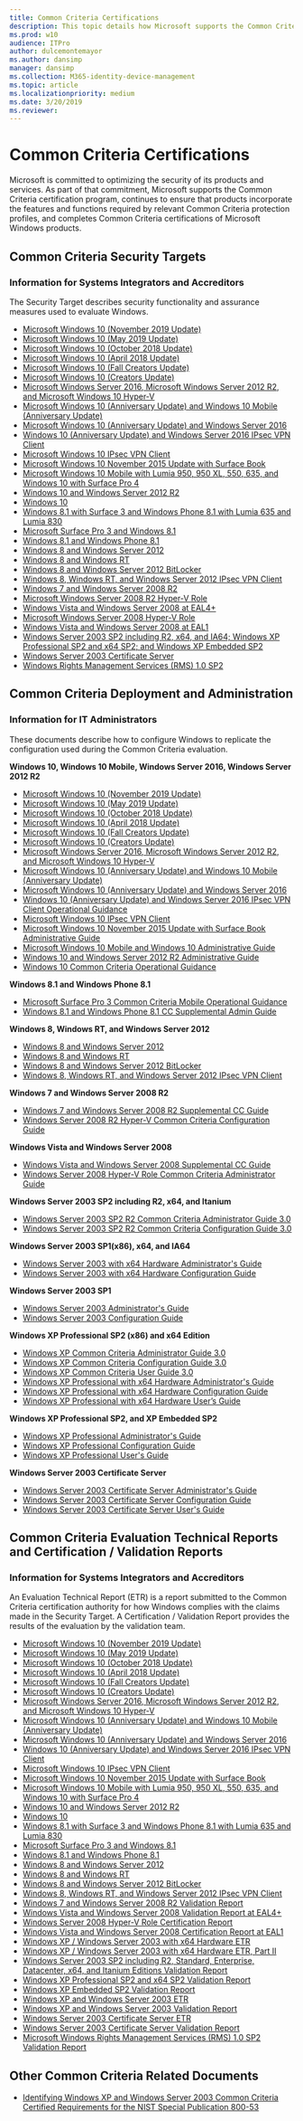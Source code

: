 ```yaml
---
title: Common Criteria Certifications
description: This topic details how Microsoft supports the Common Criteria certification program.
ms.prod: w10
audience: ITPro
author: dulcemontemayor
ms.author: dansimp
manager: dansimp
ms.collection: M365-identity-device-management
ms.topic: article
ms.localizationpriority: medium
ms.date: 3/20/2019
ms.reviewer: 
---
```


# Common Criteria Certifications

Microsoft is committed to optimizing the security of its products and services. As part of that commitment, Microsoft supports the Common Criteria certification program, continues to ensure that products incorporate the features and functions required by relevant Common Criteria protection profiles, and completes Common Criteria certifications of Microsoft Windows products.

## Common Criteria Security Targets

### Information for Systems Integrators and Accreditors

The Security Target describes security functionality and assurance measures used to evaluate Windows.

- [Microsoft Windows 10 (November 2019 Update)](https://download.microsoft.com/download/b/3/7/b37981cf-040a-4b02-a93c-a3d3a93986bf/Windows%2010%201909%20GP%20OS%20Security%20Target.pdf)
- [Microsoft Windows 10 (May 2019 Update)](https://download.microsoft.com/download/c/6/9/c6903621-901e-4603-b9cb-fbfe5d6aa691/Windows%2010%201903%20GP%20OS%20Security%20Target.pdf)
- [Microsoft Windows 10 (October 2018 Update)](https://download.microsoft.com/download/3/f/e/3fe6938d-2c2d-4ef1-85d5-1d42dc68ea89/Windows%2010%20version%201809%20GP%20OS%20Security%20Target.pdf)
- [Microsoft Windows 10 (April 2018 Update)](https://download.microsoft.com/download/0/7/6/0764E933-DD0B-45A7-9144-1DD9F454DCEF/Windows%2010%201803%20GP%20OS%20Security%20Target.pdf)
- [Microsoft Windows 10 (Fall Creators Update)](https://download.microsoft.com/download/B/6/A/B6A5EC2C-6351-4FB9-8FF1-643D4BD5BE6E/Windows%2010%201709%20GP%20OS%20Security%20Target.pdf)
- [Microsoft Windows 10 (Creators Update)](https://download.microsoft.com/download/e/8/b/e8b8c42a-a0b6-4ba1-9bdc-e704e8289697/windows%2010%20version%201703%20gp%20os%20security%20target%20-%20public%20\(january%2016,%202018\)\(final\)\(clean\).pdf)
- [Microsoft Windows Server 2016, Microsoft Windows Server 2012 R2, and Microsoft Windows 10 Hyper-V](https://download.microsoft.com/download/1/c/3/1c3b5ab0-e064-4350-a31f-48312180d9b5/st_vid10823-st.pdf)
- [Microsoft Windows 10 (Anniversary Update) and Windows 10 Mobile (Anniversary Update)](https://download.microsoft.com/download/1/5/e/15eee6d3-f2a8-4441-8cb1-ce8c2ab91c24/windows%2010%20anniversary%20update%20mdf%20security%20target%20-%20public%20\(april%203%202017\).docx)
- [Microsoft Windows 10 (Anniversary Update) and Windows Server 2016](https://download.microsoft.com/download/f/8/c/f8c1c2a4-719c-48ae-942f-9fd3ce5b238f/windows%2010%20au%20and%20server%202016%20gp%20os%20security%20target%20-%20public%20\(december%202%202016\)%20\(clean\).docx)
- [Windows 10 (Anniversary Update) and Windows Server 2016 IPsec VPN Client](https://download.microsoft.com/download/b/f/5/bf59e430-e57b-462d-8dca-8ac3c93cfcff/windows%2010%20anniversary%20update%20ipsec%20vpn%20client%20security%20target%20-%20public%20\(december%2029%202016\)%20\(clean\).docx)
- [Microsoft Windows 10 IPsec VPN Client](https://download.microsoft.com/download/3/7/2/372beb03-b1ed-4bb6-9b9b-b8f43afc570d/st_vid10746-st.pdf)
- [Microsoft Windows 10 November 2015 Update with Surface Book](https://download.microsoft.com/download/a/c/2/ac2a6ed8-4d2f-4f48-a9bf-f059d6c9af38/windows%2010%20mdf3%20security%20target%20-%20public%20\(june%2022%202016\)\(final\).docx)
- [Microsoft Windows 10 Mobile with Lumia 950, 950 XL, 550, 635, and Windows 10 with Surface Pro 4](https://www.niap-ccevs.org/st/st_vid10677-st.pdf)
- [Windows 10 and Windows Server 2012 R2](https://www.commoncriteriaportal.org/files/epfiles/st_windows10.pdf)
- [Windows 10](https://www.niap-ccevs.org/st/st_vid10677-st.pdf)
- [Windows 8.1 with Surface 3 and Windows Phone 8.1 with Lumia 635 and Lumia 830](https://www.niap-ccevs.org/st/st_vid10635-st.pdf)
- [Microsoft Surface Pro 3 and Windows 8.1](https://www.niap-ccevs.org/st/st_vid10632-st.pdf)
- [Windows 8.1 and Windows Phone 8.1](https://www.niap-ccevs.org/st/st_vid10592-st.pdf)
- [Windows 8 and Windows Server 2012](https://www.niap-ccevs.org/st/st_vid10520-st.pdf)
- [Windows 8 and Windows RT](https://www.niap-ccevs.org/st/st_vid10620-st.pdf)
- [Windows 8 and Windows Server 2012 BitLocker](https://www.commoncriteriaportal.org/files/epfiles/st_vid10540-st.pdf)
- [Windows 8, Windows RT, and Windows Server 2012 IPsec VPN Client](https://www.commoncriteriaportal.org/files/epfiles/st_vid10529-st.pdf)
- [Windows 7 and Windows Server 2008 R2](https://www.commoncriteriaportal.org/files/epfiles/st_vid10390-st.pdf)
- [Microsoft Windows Server 2008 R2 Hyper-V Role](https://www.microsoft.com/download/en/details.aspx?id=29305)
- [Windows Vista and Windows Server 2008 at EAL4+](https://www.commoncriteriaportal.org/files/epfiles/st_vid10291-st.pdf)
- [Microsoft Windows Server 2008 Hyper-V Role](https://www.commoncriteriaportal.org/files/epfiles/0570b_pdf.pdf)
- [Windows Vista and Windows Server 2008 at EAL1](https://www.commoncriteriaportal.org/files/epfiles/efs-t005_msvista_msserver2008_eal1_st_v1.0.pdf)
- [Windows Server 2003 SP2 including R2, x64, and IA64; Windows XP Professional SP2 and x64 SP2; and Windows XP Embedded SP2](https://www.commoncriteriaportal.org/files/epfiles/st_vid10184-st.pdf)
- [Windows Server 2003 Certificate Server](https://www.commoncriteriaportal.org/files/epfiles/st_vid9507-st.pdf)
- [Windows Rights Management Services (RMS) 1.0 SP2](https://www.commoncriteriaportal.org/files/epfiles/st_vid10224-st.pdf)

## Common Criteria Deployment and Administration

### Information for IT Administrators

These documents describe how to configure Windows to replicate the configuration used during the Common Criteria evaluation.

**Windows 10, Windows 10 Mobile, Windows Server 2016, Windows Server 2012 R2**

- [Microsoft Windows 10 (November 2019 Update)](https://download.microsoft.com/download/7/7/3/77303254-05fb-4009-8a39-bf5fe7484a41/Windows%2010%201909%20GP%20OS%20Administrative%20Guide.pdf)
- [Microsoft Windows 10 (May 2019 Update)](https://download.microsoft.com/download/0/b/b/0bb1c6b7-499a-458e-a5f8-e9cf972dfa8d/Windows%2010%201903%20GP%20OS%20Administrative%20Guide.pdf)
- [Microsoft Windows 10 (October 2018 Update)](https://download.microsoft.com/download/f/f/1/ff186e32-35cf-47db-98b0-91ff11763d74/Windows%2010%20version%201809%20GP%20OS%20Administrative%20Guide.pdf)
- [Microsoft Windows 10 (April 2018 Update)](https://download.microsoft.com/download/6/C/1/6C13FBFF-9CB0-455F-A1C8-3E3CB0ACBD7B/Windows%2010%201803%20GP%20OS%20Administrative%20Guide.pdf)
- [Microsoft Windows 10 (Fall Creators Update)](https://download.microsoft.com/download/5/D/2/5D26F473-0FCE-4AC4-9065-6AEC0FE5B693/Windows%2010%201709%20GP%20OS%20Administrative%20Guide.pdf)
- [Microsoft Windows 10 (Creators Update)](https://download.microsoft.com/download/e/9/7/e97f0c7f-e741-4657-8f79-2c0a7ca928e3/windows%2010%20cu%20gp%20os%20operational%20guidance%20\(jan%208%202017%20-%20public\).pdf)
- [Microsoft Windows Server 2016, Microsoft Windows Server 2012 R2, and Microsoft Windows 10 Hyper-V](https://download.microsoft.com/download/d/c/4/dc40b5c8-49c2-4587-8a04-ab3b81eb6fc4/st_vid10823-agd.pdf)
- [Microsoft Windows 10 (Anniversary Update) and Windows 10 Mobile (Anniversary Update)](https://download.microsoft.com/download/4/c/1/4c1f4ea4-2d66-4232-a0f5-925b2bc763bc/windows%2010%20au%20operational%20guidance%20\(16%20mar%202017\)\(clean\).docx)
- [Microsoft Windows 10 (Anniversary Update) and Windows Server 2016](https://download.microsoft.com/download/b/5/2/b52e9081-05c6-4895-91a3-732bfa0eb4da/windows%2010%20au%20and%20server%202016%20gp%20os%20operational%20guidance%20\(final\).docx)
- [Windows 10 (Anniversary Update) and Windows Server 2016 IPsec VPN Client Operational Guidance](https://download.microsoft.com/download/2/c/c/2cc8f929-233e-4a40-b673-57b449680984/windows%2010%20au%20and%20server%202016%20ipsec%20vpn%20client%20operational%20guidance%20\(21%20dec%202016\)%20\(public\).docx)
- [Microsoft Windows 10 IPsec VPN Client](https://download.microsoft.com/download/3/3/f/33fa01dd-b380-46e1-833f-fd85854b4022/st_vid10746-agd.pdf)
- [Microsoft Windows 10 November 2015 Update with Surface Book Administrative Guide](https://download.microsoft.com/download/3/2/c/32c6fa02-b194-478f-a0f6-0215b47d0f40/windows%2010%20mdf3%20mobile%20device%20pp%20operational%20guidance%20\(may%2027,%202016\)\(public\).docx)
- [Microsoft Windows 10 Mobile and Windows 10 Administrative Guide](https://download.microsoft.com/download/2/d/c/2dce3435-9328-48e2-9813-c2559a8d39fa/microsoft%20windows%2010%20and%20windows%2010%20mobile%20guidance.pdf)
- [Windows 10 and Windows Server 2012 R2 Administrative Guide](https://download.microsoft.com/download/0/f/d/0fd33c9a-98ac-499e-882f-274f80f3d4f0/microsoft%20windows%2010%20and%20server%202012%20r2%20gp%20os%20guidance.pdf)
- [Windows 10 Common Criteria Operational Guidance](https://download.microsoft.com/download/d/6/f/d6fb4cec-f0f2-4d00-ab2e-63bde3713f44/windows%2010%20mobile%20device%20operational%20guidance.pdf)

**Windows 8.1 and Windows Phone 8.1**

- [Microsoft Surface Pro 3 Common Criteria Mobile Operational Guidance](https://download.microsoft.com/download/b/e/3/be365594-daa5-4af3-a6b5-9533d61eae32/surface%20pro%203%20mobile%20operational%20guidance.docx)
- [Windows 8.1 and Windows Phone 8.1 CC Supplemental Admin Guide](https://download.microsoft.com/download/b/0/e/b0e30225-5017-4241-ac0a-6c40bc8e6714/mobile%20operational%20guidance.docx)

**Windows 8, Windows RT, and Windows Server 2012**

- [Windows 8 and Windows Server 2012](https://download.microsoft.com/download/6/0/b/60b27ded-705a-4751-8e9f-642e635c3cf3/microsoft%20windows%208%20windows%20server%202012%20common%20criteria%20supplemental%20admin%20guidance.docx)
- [Windows 8 and Windows RT](https://download.microsoft.com/download/8/6/e/86e8c001-8556-4949-90cf-f5beac918026/microsoft%20windows%208%20microsoft%20windows%20rt%20common%20criteria%20supplemental%20admin.docx)
- [Windows 8 and Windows Server 2012 BitLocker](https://download.microsoft.com/download/0/8/4/08468080-540b-4326-91bf-f2a33b7e1764/administrative%20guidance%20for%20software%20full%20disk%20encryption%20clients.pdf)
- [Windows 8, Windows RT, and Windows Server 2012 IPsec VPN Client](https://download.microsoft.com/download/a/9/f/a9fd7e2d-023b-4925-a62f-58a7f1a6bd47/microsoft%20windows%208%20windows%20server%202012%20supplemental%20admin%20guidance%20ipsec%20vpn%20client.docx)

**Windows 7 and Windows Server 2008 R2**

- [Windows 7 and Windows Server 2008 R2 Supplemental CC Guide](https://www.microsoft.com/downloads/en/details.aspx?familyid=ee05b6d0-9939-4765-9217-63083bb94a00)
- [Windows Server 2008 R2 Hyper-V Common Criteria Configuration Guide](https://www.microsoft.com/download/en/details.aspx?id=29308)

**Windows Vista and Windows Server 2008**

- [Windows Vista and Windows Server 2008 Supplemental CC Guide](https://www.microsoft.com/downloads/en/details.aspx?familyid=06166288-24c4-4c42-9daa-2b2473ddf567)
- [Windows Server 2008 Hyper-V Role Common Criteria Administrator Guide](https://www.microsoft.com/downloads/en/details.aspx?familyid=cb19538d-9e13-4ab6-af38-8f48abfdad08)

**Windows Server 2003 SP2 including R2, x64, and Itanium**

- [Windows Server 2003 SP2 R2 Common Criteria Administrator Guide 3.0](https://www.microsoft.com/downloads/details.aspx?familyid=39598841-e693-4891-9234-cfd1550f3949)
- [Windows Server 2003 SP2 R2 Common Criteria Configuration Guide 3.0](https://www.microsoft.com/downloads/details.aspx?familyid=4f7b6a93-0307-480f-a5af-a20268cbd7cc)

**Windows Server 2003 SP1(x86), x64, and IA64**

- [Windows Server 2003 with x64 Hardware Administrator's Guide](https://www.microsoft.com/downloads/details.aspx?familyid=8a26829f-c177-4b79-913a-4135fb7b96ef)
- [Windows Server 2003 with x64 Hardware Configuration Guide](https://www.microsoft.com/downloads/details.aspx?familyid=3f9ecd0a-74dd-4d23-a4e5-d7b63fed70e8)

**Windows Server 2003 SP1**

- [Windows Server 2003 Administrator's Guide](https://www.microsoft.com/downloads/en/details.aspx?familyid=75736009-59e9-4a71-879e-cf581817b8cc)
- [Windows Server 2003 Configuration Guide](https://www.microsoft.com/downloads/en/details.aspx?familyid=a0ad1856-beb7-4285-b47c-381e8a210c38)

**Windows XP Professional SP2 (x86) and x64 Edition**

- [Windows XP Common Criteria Administrator Guide 3.0](https://www.microsoft.com/downloads/details.aspx?familyid=9a7f0b16-72ce-4675-aec8-58785c4e37ee)
- [Windows XP Common Criteria Configuration Guide 3.0](https://www.microsoft.com/downloads/details.aspx?familyid=165da57d-f066-4ddf-9462-cbecfcd68694)
- [Windows XP Common Criteria User Guide 3.0](https://www.microsoft.com/downloads/details.aspx?familyid=7c1a4761-9b9e-429c-84eb-cd7b034c5779)
- [Windows XP Professional with x64 Hardware Administrator's Guide](https://www.microsoft.com/downloads/details.aspx?familyid=346f041e-d641-4af7-bdea-c5a3246d0431)
- [Windows XP Professional with x64 Hardware Configuration Guide](https://www.microsoft.com/downloads/details.aspx?familyid=a7075319-cc3d-4420-a00b-8c9a7068ad54)
- [Windows XP Professional with x64 Hardware User’s Guide](https://www.microsoft.com/downloads/details.aspx?familyid=26c49cf5-6159-4197-97ce-bf1fdfc54569)

**Windows XP Professional SP2, and XP Embedded SP2**

- [Windows XP Professional Administrator's Guide](https://www.microsoft.com/downloads/en/details.aspx?familyid=9bcac470-a0b3-4d34-a561-fa8308c0ff60)
- [Windows XP Professional Configuration Guide](https://www.microsoft.com/downloads/en/details.aspx?familyid=9f04915e-571a-422d-8ffa-5797051e81de)
- [Windows XP Professional User's Guide](https://www.microsoft.com/downloads/en/details.aspx?familyid=d39d0028-7093-495c-80da-2b5b29a54bd8)

**Windows Server 2003 Certificate Server**

- [Windows Server 2003 Certificate Server Administrator's Guide](https://www.microsoft.com/downloads/en/details.aspx?familyid=445093d8-45e2-4cf6-884c-8802c1e6cb2d)
- [Windows Server 2003 Certificate Server Configuration Guide](https://www.microsoft.com/downloads/en/details.aspx?familyid=46abc8b5-11be-4e3d-85c2-63226c3688d2)
- [Windows Server 2003 Certificate Server User's Guide](https://www.microsoft.com/downloads/en/details.aspx?familyid=74f66d84-2654-48d0-b9b5-b383d383425e)

## Common Criteria Evaluation Technical Reports and Certification / Validation Reports

### Information for Systems Integrators and Accreditors

An Evaluation Technical Report (ETR) is a report submitted to the Common Criteria certification authority for how Windows complies with the claims made in the Security Target. A Certification / Validation Report provides the results of the evaluation by the validation team.

- [Microsoft Windows 10 (November 2019 Update)](https://download.microsoft.com/download/9/f/3/9f350b73-1790-4dcb-97f7-a0e65a00b55f/Windows%2010%201909%20GP%20OS%20Certification%20Report.pdf)
- [Microsoft Windows 10 (May 2019 Update)](https://download.microsoft.com/download/2/1/9/219909ad-2f2a-44cc-8fcb-126f28c74d36/Windows%2010%201903%20GP%20OS%20Certification%20Report.pdf)
- [Microsoft Windows 10 (October 2018 Update)](https://download.microsoft.com/download/9/4/0/940ac551-7757-486d-9da1-7aa0300ebac0/Windows%2010%20version%201809%20GP%20OS%20Certification%20Report%20-%202018-61-INF-2795.pdf)
- [Microsoft Windows 10 (April 2018 Update)](https://download.microsoft.com/download/6/7/1/67167BF2-885D-4646-A61E-96A0024B52BB/Windows%2010%201803%20GP%20OS%20Certification%20Report.pdf)
- [Microsoft Windows 10 (Fall Creators Update)](https://download.microsoft.com/download/2/C/2/2C20D013-0610-4047-B2FA-516819DFAE0A/Windows%2010%201709%20GP%20OS%20Certification%20Report.pdf) 
- [Microsoft Windows 10 (Creators Update)](https://download.microsoft.com/download/3/2/c/32cdf627-dd23-4266-90ff-2f9685fd15c0/2017-49%20inf-2218%20cr.pdf)
- [Microsoft Windows Server 2016, Microsoft Windows Server 2012 R2, and Microsoft Windows 10 Hyper-V](https://download.microsoft.com/download/a/3/3/a336f881-4ac9-4c79-8202-95289f86bb7a/st_vid10823-vr.pdf)
- [Microsoft Windows 10 (Anniversary Update) and Windows 10 Mobile (Anniversary Update)](https://download.microsoft.com/download/f/2/f/f2f7176e-34f4-4ab0-993c-6606d207bb3c/st_vid10752-vr.pdf)
- [Microsoft Windows 10 (Anniversary Update) and Windows Server 2016](https://download.microsoft.com/download/5/4/8/548cc06e-c671-4502-bebf-20d38e49b731/2016-36-inf-1779.pdf)
- [Windows 10 (Anniversary Update) and Windows Server 2016 IPsec VPN Client](https://download.microsoft.com/download/2/0/a/20a8e686-3cd9-43c4-a22a-54b552a9788a/st_vid10753-vr.pdf)
- [Microsoft Windows 10 IPsec VPN Client](https://download.microsoft.com/download/9/b/6/9b633763-6078-48aa-b9ba-960da2172a11/st_vid10746-vr.pdf)
- [Microsoft Windows 10 November 2015 Update with Surface Book](https://download.microsoft.com/download/d/c/b/dcb7097d-1b9f-4786-bb07-3c169fefb579/st_vid10715-vr.pdf)
- [Microsoft Windows 10 Mobile with Lumia 950, 950 XL, 550, 635, and Windows 10 with Surface Pro 4](https://www.niap-ccevs.org/st/st_vid10694-vr.pdf)
- [Windows 10 and Windows Server 2012 R2](https://www.commoncriteriaportal.org/files/epfiles/cr_windows10.pdf)
- [Windows 10](https://www.niap-ccevs.org/st/st_vid10677-vr.pdf)
- [Windows 8.1 with Surface 3 and Windows Phone 8.1 with Lumia 635 and Lumia 830](https://www.niap-ccevs.org/st/st_vid10635-vr.pdf)
- [Microsoft Surface Pro 3 and Windows 8.1](https://www.niap-ccevs.org/st/st_vid10632-vr.pdf)
- [Windows 8.1 and Windows Phone 8.1](https://www.niap-ccevs.org/st/st_vid10592-vr.pdf)
- [Windows 8 and Windows Server 2012](https://www.niap-ccevs.org/st/st_vid10520-vr.pdf)
- [Windows 8 and Windows RT](https://www.niap-ccevs.org/st/st_vid10620-vr.pdf)
- [Windows 8 and Windows Server 2012 BitLocker](https://www.commoncriteriaportal.org/files/epfiles/st_vid10540-vr.pdf)
- [Windows 8, Windows RT, and Windows Server 2012 IPsec VPN Client](https://www.commoncriteriaportal.org/files/epfiles/st_vid10529-vr.pdf)
- [Windows 7 and Windows Server 2008 R2 Validation Report](https://www.commoncriteriaportal.org/files/epfiles/st_vid10390-vr.pdf)
- [Windows Vista and Windows Server 2008 Validation Report at EAL4+](https://www.commoncriteriaportal.org/files/epfiles/st_vid10291-vr.pdf)
- [Windows Server 2008 Hyper-V Role Certification Report](https://www.commoncriteriaportal.org/files/epfiles/0570a_pdf.pdf)
- [Windows Vista and Windows Server 2008 Certification Report at EAL1](https://www.commoncriteriaportal.org/files/epfiles/efs-t005_msvista_msserver2008_eal1_cr_v1.0.pdf)
- [Windows XP / Windows Server 2003 with x64 Hardware ETR](https://www.microsoft.com/downloads/details.aspx?familyid=6e8d98f9-25b9-4c85-9bd9-24d91ea3c9ef)
- [Windows XP / Windows Server 2003 with x64 Hardware ETR, Part II](https://www.microsoft.com/downloads/details.aspx?familyid=0c35e7d8-9c56-4686-b902-d5ffb9915658)
- [Windows Server 2003 SP2 including R2, Standard, Enterprise, Datacenter, x64, and Itanium Editions Validation Report](https://www.commoncriteriaportal.org/files/epfiles/20080303_st_vid10184-vr.pdf)
- [Windows XP Professional SP2 and x64 SP2 Validation Report](https://www.commoncriteriaportal.org/files/epfiles/20080303_st_vid10184-vr.pdf)
- [Windows XP Embedded SP2 Validation Report](https://www.commoncriteriaportal.org/files/epfiles/20080303_st_vid10184-vr.pdf)
- [Windows XP and Windows Server 2003 ETR](https://www.microsoft.com/downloads/details.aspx?familyid=63cf2a1e-f578-4bb5-9245-d411f0f64265)
- [Windows XP and Windows Server 2003 Validation Report](https://www.commoncriteriaportal.org/files/epfiles/st_vid9506-vr.pdf)
- [Windows Server 2003 Certificate Server ETR](https://www.microsoft.com/downloads/details.aspx?familyid=a594e77f-dcbb-4787-9d68-e4689e60a314)
- [Windows Server 2003 Certificate Server Validation Report](https://www.commoncriteriaportal.org/files/epfiles/st_vid9507-vr.pdf)
- [Microsoft Windows Rights Management Services (RMS) 1.0 SP2 Validation Report](https://www.commoncriteriaportal.org/files/epfiles/st_vid10224-vr.pdf)

## Other Common Criteria Related Documents

- [Identifying Windows XP and Windows Server 2003 Common Criteria Certified Requirements for the NIST Special Publication 800-53](https://download.microsoft.com/download/a/9/6/a96d1dfc-2bd4-408d-8d93-e0ede7529691/xpws03_ccto800-53.doc)
